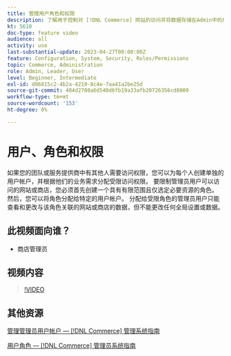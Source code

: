 ```yaml
---
title: 管理用户角色和权限
description: 了解用于控制对 [!DNL Commerce] 网站的访问并将数据存储在Admin中的用户帐户和权限。
kt: 5610
doc-type: feature video
audience: all
activity: use
last-substantial-update: 2023-04-27T00:00:00Z
feature: Configuration, System, Security, Roles/Permissions
topic: Commerce, Administration
role: Admin, Leader, User
level: Beginner, Intermediate
exl-id: d06815c2-4b2a-4219-8c4e-7aa41a2be25d
source-git-commit: 404d2708a6d540d6fb19a33afb20726356cd8000
workflow-type: tm+mt
source-wordcount: '153'
ht-degree: 0%

---
```


# 用户、角色和权限

如果您的团队或服务提供商中有其他人需要访问权限，您可以为每个人创建单独的用户帐户，并根据他们的业务需求分配受限访问权限。 要限制管理员用户可以访问的网站或商店，您必须首先创建一个具有有限范围且仅选定必要资源的角色。 然后，您可以将角色分配给特定的用户帐户。 分配给受限角色的管理员用户只能查看和更改与该角色关联的网站或商店的数据，但不能更改任何全局设置或数据。

## 此视频面向谁？

- 商店管理员

## 视频内容

>[!VIDEO](https://video.tv.adobe.com/v/3443517?quality=12&learn=on&captions=chi_hans)

## 其他资源

[管理管理员用户帐户 —  [!DNL Commerce] 管理系统指南](https://experienceleague.adobe.com/docs/commerce-admin/systems/user-accounts/permissions-users-all.html?lang=zh-Hans)

[用户角色 —  [!DNL Commerce] 管理员系统指南](https://experienceleague.adobe.com/docs/commerce-admin/systems/user-accounts/permissions-user-roles.html?lang=zh-Hans)
